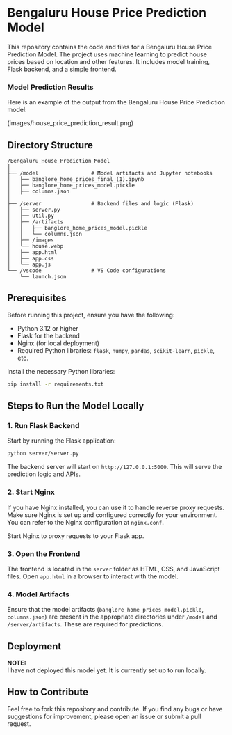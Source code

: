 # Bengaluru House Price Prediction Model

This repository contains the code and files for a Bengaluru House Price Prediction Model. The project uses machine learning to predict house prices based on location and other features. It includes model training, Flask backend, and a simple frontend.

### Model Prediction Results

Here is an example of the output from the Bengaluru House Price Prediction model:

(images/house_price_prediction_result.png)

## Directory Structure

```
/Bengaluru_House_Prediction_Model
│
├── /model                 # Model artifacts and Jupyter notebooks
│   ├── banglore_home_prices_final_(1).ipynb
│   ├── banglore_home_prices_model.pickle
│   ├── columns.json
│
├── /server                # Backend files and logic (Flask)
│   ├── server.py
│   ├── util.py
│   ├── /artifacts
│   │   ├── banglore_home_prices_model.pickle
│   │   └── columns.json
│   ├── /images
│   └── house.webp
│   ├── app.html
│   ├── app.css
│   └── app.js
└── /vscode                # VS Code configurations
    └── launch.json
```

## Prerequisites

Before running this project, ensure you have the following:

- Python 3.12 or higher
- Flask for the backend
- Nginx (for local deployment)
- Required Python libraries: `flask`, `numpy`, `pandas`, `scikit-learn`, `pickle`, etc.
  
Install the necessary Python libraries:

```bash
pip install -r requirements.txt
```

## Steps to Run the Model Locally

### 1. **Run Flask Backend**

Start by running the Flask application:

```bash
python server/server.py
```

The backend server will start on `http://127.0.0.1:5000`. This will serve the prediction logic and APIs.

### 2. **Start Nginx**

If you have Nginx installed, you can use it to handle reverse proxy requests. Make sure Nginx is set up and configured correctly for your environment. You can refer to the Nginx configuration at `nginx.conf`.

Start Nginx to proxy requests to your Flask app.

### 3. **Open the Frontend**

The frontend is located in the `server` folder as HTML, CSS, and JavaScript files. Open `app.html` in a browser to interact with the model.

### 4. **Model Artifacts**

Ensure that the model artifacts (`banglore_home_prices_model.pickle`, `columns.json`) are present in the appropriate directories under `/model` and `/server/artifacts`. These are required for predictions.

## Deployment

**NOTE:**  
I have not deployed this model yet. It is currently set up to run locally.

## How to Contribute

Feel free to fork this repository and contribute. If you find any bugs or have suggestions for improvement, please open an issue or submit a pull request.
